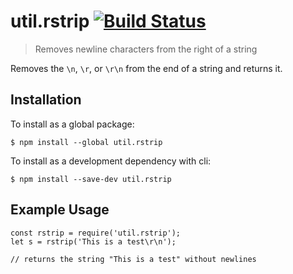 # util.rstrip [![Build Status](https://travis-ci.org/jmquigley/util.rstrip.svg?branch=master)](https://travis-ci.org/jmquigley/util.rstrip)
> Removes newline characters from the right of a string

Removes the `\n`, `\r`, or `\r\n` from the end of a string and returns it.


## Installation

To install as a global package:
```
$ npm install --global util.rstrip
```

To install as a development dependency with cli:
```
$ npm install --save-dev util.rstrip
```

## Example Usage

    const rstrip = require('util.rstrip');
    let s = rstrip('This is a test\r\n');
    
    // returns the string "This is a test" without newlines
